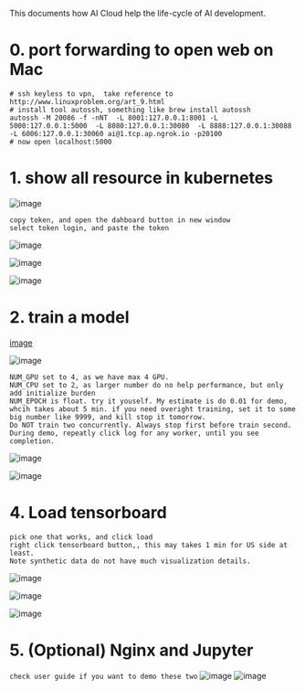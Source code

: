 This documents how AI Cloud help the life-cycle of AI development.

# 0. port forwarding to open web on Mac
```
# ssh keyless to vpn,  take reference to http://www.linuxproblem.org/art_9.html
# install tool autossh, something like brew install autossh
autossh -M 20086 -f -nNT  -L 8001:127.0.0.1:8001 -L 5000:127.0.0.1:5000  -L 8080:127.0.0.1:30080  -L 8888:127.0.0.1:30088 -L 6006:127.0.0.1:30060 ai@1.tcp.ap.ngrok.io -p20100
# now open localhost:5000
``` 

# 1. show all resource in kubernetes
![image](images/home_kube.png)
```
copy token, and open the dahboard button in new window
select token login, and paste the token
```
![image](images/kube_kube.png)

![image](images/kube_login.png)

![image](images/kubeboard.png)

# 2. train a model 

[image](images/home_train.png)

![image](images/trains_train.png)

```
NUM_GPU set to 4, as we have max 4 GPU.
NUM_CPU set to 2, as larger number do no help performance, but only add initialize burden
NUM_EPOCH is float. try it youself. My estimate is do 0.01 for demo, whcih takes about 5 min. if you need overight training, set it to some big number like 9999, and kill stop it tomorrow. 
Do NOT train two concurrently. Always stop first before train second. 
During demo, repeatly click log for any worker, until you see completion.
```
![image](images/train_new.png)

![image](images/train_train.png)

# 4. Load tensorboard
```
pick one that works, and click load
right click tensorboard button,, this may takes 1 min for US side at least.
Note synthetic data do not have much visualization details.
```
![image](images/home_tensorboard.png)

![image](images/tensorboard_load.png)

![image](images/tensorboard_open.png)

# 5. (Optional) Nginx and Jupyter
`check user guide if you want to demo these two`
![image](images/home_nginx.png)
![image](images/home_jupyter.png)
